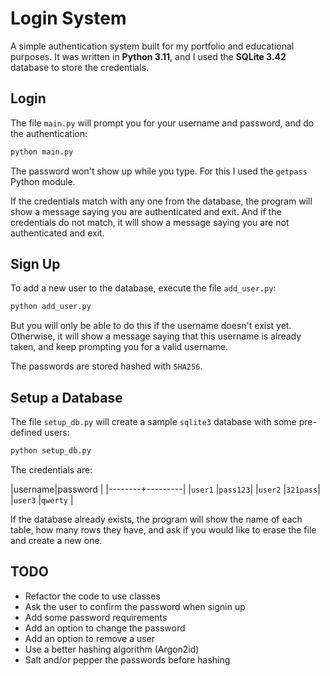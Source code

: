 # Login System

A simple authentication system built for my portfolio and educational purposes. It was written in **Python 3.11**, and I used the **SQLite 3.42** database to store the credentials.

## Login

The file `main.py` will prompt you for your username and password, and do the authentication:

```sh
python main.py
```

The password won't show up while you type. For this I used the `getpass` Python module.

If the credentials match with any one from the database, the program will show a message saying you are authenticated and exit. And if the credentials do not match, it will show a message saying you are not authenticated and exit.

## Sign Up

To add a new user to the database, execute the file `add_user.py`:

```sh
python add_user.py
```

But you will only be able to do this if the username doesn't exist yet. Otherwise, it will show a message saying that this username is already taken, and keep prompting you for a valid username.

The passwords are stored hashed with `SHA256`.

## Setup a Database

The file `setup_db.py` will create a sample `sqlite3` database with some pre-defined users:

```sh
python setup_db.py
```

The credentials are:

|username|password |
|--------+---------|
|`user1` |`pass123`|
|`user2` |`321pass`|
|`user3` |`qwerty` |

If the database already exists, the program will show the name of each table, how many rows they have, and ask if you would like to erase the file and create a new one.

## TODO

- Refactor the code to use classes
- Ask the user to confirm the password when signin up
- Add some password requirements
- Add an option to change the password
- Add an option to remove a user
- Use a better hashing algorithm (Argon2id)
- Salt and/or pepper the passwords before hashing
